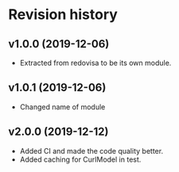 Revision history
=================================


v1.0.0 (2019-12-06)
---------------------------------

* Extracted from redovisa to be its own module.

v1.0.1 (2019-12-06)
---------------------------------

* Changed name of module


v2.0.0 (2019-12-12)
---------------------------------

* Added CI and made the code quality better.
* Added caching for CurlModel in test.